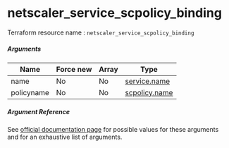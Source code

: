 # netscaler_service_scpolicy_binding

Terraform resource name : ```netscaler_service_scpolicy_binding```

##### Arguments

| Name | Force new | Array | Type |
|----|----|----|----|
|name|No|No|[service.name](/doc/resources/service.md)|
|policyname|No|No|[scpolicy.name](/doc/resources/scpolicy.md)|

##### Argument Reference

See [official documentation page](https://developer-docs.citrix.com/projects/netscaler-nitro-api/en/11.0/configuration/basic/service_scpolicy_binding/service_scpolicy_binding/) for possible values for these arguments and for an exhaustive list of arguments.

